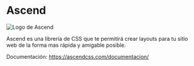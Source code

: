 # Ascend

![Logo de Ascend](http://ascendcss.com/static/img/logo.png)

Ascend es una librería de CSS que te permitirá crear layouts para tu sitio web de la forma mas rápida y amigable posible.

Documentación: https://ascendcss.com/documentacion/